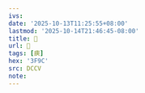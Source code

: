 ```yaml
---
ivs:
date: '2025-10-13T11:25:55+08:00'
lastmod: '2025-10-14T21:46:45-08:00'
title: 󰋔
url: 󰋔
tags: [㾜]
hex: '3F9C'
src: DCCV
note:
---
```

